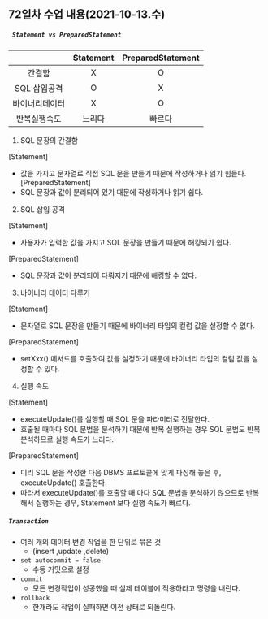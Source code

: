 ## 72일차 수업 내용(2021-10-13.수)

#####  ` Statement vs PreparedStatement` 

|          | Statement | PreparedStatement |
| :------: | :-------: | :---------------: |
|   간결함    |     X     |         O         |
| SQL 삽입공격 |     O     |         X         |
| 바이너리데이터  |     X     |         O         |
|  반복실행속도  |    느리다    |        빠르다        |

1) SQL 문장의 간결함

[Statement]

   - 값을 가지고 문자열로 직접 SQL 문을 만들기 때문에 작성하거나 읽기 힘들다.
        [PreparedStatement]
   - SQL 문장과 값이 분리되어 있기 때문에 작성하거나 읽기 쉽다.



2) SQL 삽입 공격

[Statement]

   - 사용자가 입력한 값을 가지고 SQL 문장을 만들기 때문에 해킹되기 쉽다.

[PreparedStatement]

   - SQL 문장과 값이 분리되어 다뤄지기 때문에 해킹할 수 없다.



3) 바이너리 데이터 다루기

[Statement]

   - 문자열로 SQL 문장을 만들기 때문에
     바이너리 타입의 컬럼 값을 설정할 수 없다.

[PreparedStatement]

   - setXxx() 메서드를 호출하여 값을 설정하기 때문에
     바이너리 타입의 컬럼 값을 설정할 수 있다.



4) 실행 속도

[Statement]

   - executeUpdate()를 실행할 때 SQL 문을 파라미터로 전달한다.
   - 호출될 때마다 SQL 문법을 분석하기 때문에 반복 실행하는 경우
     SQL 문법도 반복 분석하므로 실행 속도가 느리다.

 [PreparedStatement]

   - 미리 SQL 문을 작성한 다음 DBMS 프로토콜에 맞게 파싱해 놓은 후,
     executeUpdate() 호출한다.
   - 따라서 executeUpdate()를 호출할 때 마다 SQL 문법을
     분석하기 않으므로 반복해서 실행하는 경우, 
     Statement 보다 실행 속도가 빠르다.



##### ` Transaction `

- 여러 개의 데이터 변경 작업을 한 단위로 묶은 것
  - (insert ,update ,delete)
- ` set autocommit = false `
  - 수동 커밋으로 설정
- ` commit `
  - 모든 변경작업이 성공했을 때 실제 테이블에 적용하라고 명령을 내린다.
- ` rollback `
  - 한개라도 작업이 실패하면 이전 상태로 되돌린다.